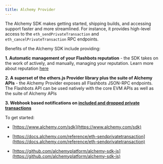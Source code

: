 ```yaml
---
title: Alchemy Provider
---
```

The Alchemy SDK makes getting started, shipping builds, and accessing support faster and more streamlined. For instance, it provides high-level access to the `eth_sendPrivateTransaction` and `eth_cancelPrivateTransaction` RPC endpoints.

Benefits of the Alchemy SDK include providing:

**1. Automatic management of your Flashbots reputation** - the SDK takes on the work of actively, and manually, managing your reputation. Learn more about reputation [here](/flashbots-auction/advanced/reputation#querying-reputation)

**2. A superset of the ethers.js Provider library plus the suite of Alchemy APIs** - the Alchemy Provider exposes all Flashbots JSON-RPC endpoints. The Flashbots API can be used natively with the core EVM APIs as well as the suite of Alchemy APIs

**3. Webhook based notifications on [included and dropped private transactions](https://docs.alchemy.com/docs/alchemy-notify#features)**

To get started:

* [https://www.alchemy.com/sdk](https://www.alchemy.com/sdk)

* [https://docs.alchemy.com/reference/eth-sendprivatetransaction](https://docs.alchemy.com/reference/eth-sendprivatetransaction)

* [https://github.com/alchemyplatform/alchemy-sdk-js](https://github.com/alchemyplatform/alchemy-sdk-js)
